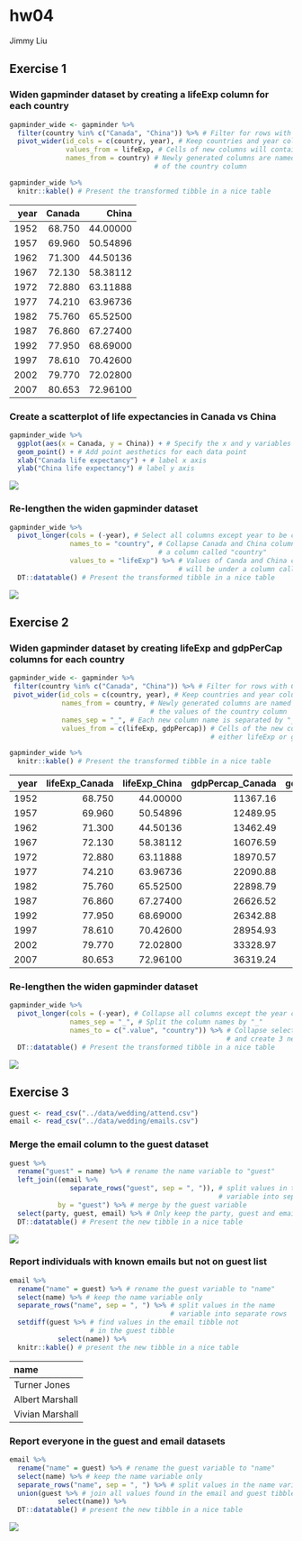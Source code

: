 hw04
================
Jimmy Liu

## Exercise 1

### Widen gapminder dataset by creating a lifeExp column for each country

``` r
gapminder_wide <- gapminder %>% 
  filter(country %in% c("Canada", "China")) %>% # Filter for rows with Canada or China
  pivot_wider(id_cols = c(country, year), # Keep countries and year columns
              values_from = lifeExp, # Cells of new columns will contain lifeExp values
              names_from = country) # Newly generated columns are named by the values
                                    # of the country column

gapminder_wide %>% 
  knitr::kable() # Present the transformed tibble in a nice table
```

| year | Canada |    China |
| ---: | -----: | -------: |
| 1952 | 68.750 | 44.00000 |
| 1957 | 69.960 | 50.54896 |
| 1962 | 71.300 | 44.50136 |
| 1967 | 72.130 | 58.38112 |
| 1972 | 72.880 | 63.11888 |
| 1977 | 74.210 | 63.96736 |
| 1982 | 75.760 | 65.52500 |
| 1987 | 76.860 | 67.27400 |
| 1992 | 77.950 | 68.69000 |
| 1997 | 78.610 | 70.42600 |
| 2002 | 79.770 | 72.02800 |
| 2007 | 80.653 | 72.96100 |

### Create a scatterplot of life expectancies in Canada vs China

``` r
gapminder_wide %>% 
  ggplot(aes(x = Canada, y = China)) + # Specify the x and y variables for ggplot
  geom_point() + # Add point aesthetics for each data point
  xlab("Canada life expectancy") + # label x axis
  ylab("China life expectancy") # label y axis
```

![](hw04_files/figure-gfm/unnamed-chunk-3-1.png)<!-- -->

### Re-lengthen the widen gapminder dataset

``` r
gapminder_wide %>% 
  pivot_longer(cols = (-year), # Select all columns except year to be collapsed
               names_to = "country", # Collapse Canada and China columns to 
                                     # a column called "country"
               values_to = "lifeExp") %>% # Values of Canda and China columns
                                          # will be under a column called "lifeExp" 
  DT::datatable() # Present the transformed tibble in a nice table
```

![](hw04_files/figure-gfm/unnamed-chunk-4-1.png)<!-- -->

## Exercise 2

### Widen gapminder dataset by creating lifeExp and gdpPerCap columns for each country

``` r
gapminder_wide <- gapminder %>% 
 filter(country %in% c("Canada", "China")) %>% # Filter for rows with Canada or China
 pivot_wider(id_cols = c(country, year), # Keep countries and year columns
             names_from = country, # Newly generated columns are named by
                                   # the values of the country column
             names_sep = "_", # Each new column name is separated by "_"
             values_from = c(lifeExp, gdpPercap)) # Cells of the new columns will contain
                                                  # either lifeExp or gdpPerCap values

gapminder_wide %>% 
  knitr::kable() # Present the transformed tibble in a nice table
```

| year | lifeExp\_Canada | lifeExp\_China | gdpPercap\_Canada | gdpPercap\_China |
| ---: | --------------: | -------------: | ----------------: | ---------------: |
| 1952 |          68.750 |       44.00000 |          11367.16 |         400.4486 |
| 1957 |          69.960 |       50.54896 |          12489.95 |         575.9870 |
| 1962 |          71.300 |       44.50136 |          13462.49 |         487.6740 |
| 1967 |          72.130 |       58.38112 |          16076.59 |         612.7057 |
| 1972 |          72.880 |       63.11888 |          18970.57 |         676.9001 |
| 1977 |          74.210 |       63.96736 |          22090.88 |         741.2375 |
| 1982 |          75.760 |       65.52500 |          22898.79 |         962.4214 |
| 1987 |          76.860 |       67.27400 |          26626.52 |        1378.9040 |
| 1992 |          77.950 |       68.69000 |          26342.88 |        1655.7842 |
| 1997 |          78.610 |       70.42600 |          28954.93 |        2289.2341 |
| 2002 |          79.770 |       72.02800 |          33328.97 |        3119.2809 |
| 2007 |          80.653 |       72.96100 |          36319.24 |        4959.1149 |

### Re-lengthen the widen gapminder dataset

``` r
gapminder_wide %>% 
  pivot_longer(cols = (-year), # Collapse all columns except the year column
               names_sep = "_", # Split the column names by "_"
               names_to = c(".value", "country")) %>% # Collapse selected columns
                                                      # and create 3 new columns
  DT::datatable() # Present the transformed tibble in a nice table
```

![](hw04_files/figure-gfm/unnamed-chunk-6-1.png)<!-- -->

## Exercise 3

``` r
guest <- read_csv("../data/wedding/attend.csv")
email <- read_csv("../data/wedding/emails.csv")
```

### Merge the email column to the guest dataset

``` r
guest %>% 
  rename("guest" = name) %>% # rename the name variable to "guest"
  left_join((email %>% 
               separate_rows("guest", sep = ", ")), # split values in the guest 
                                                    # variable into separate rows
            by = "guest") %>% # merge by the guest variable
  select(party, guest, email) %>% # Only keep the party, guest and email columns
  DT::datatable() # Present the new tibble in a nice table
```

![](hw04_files/figure-gfm/unnamed-chunk-9-1.png)<!-- -->

### Report individuals with known emails but not on guest list

``` r
email %>% 
  rename("name" = guest) %>% # rename the guest variable to "name"
  select(name) %>% # keep the name variable only
  separate_rows("name", sep = ", ") %>% # split values in the name 
                                        # variable into separate rows
  setdiff(guest %>% # find values in the email tibble not 
                    # in the guest tibble
            select(name)) %>%
  knitr::kable() # present the new tibble in a nice table
```

| name            |
| :-------------- |
| Turner Jones    |
| Albert Marshall |
| Vivian Marshall |

### Report everyone in the guest and email datasets

``` r
email %>% 
  rename("name" = guest) %>% # rename the guest variable to "name"
  select(name) %>% # keep the name variable only
  separate_rows("name", sep = ", ") %>% # split values in the name variable into separate rows
  union(guest %>% # join all values found in the email and guest tibble into a single tibble
            select(name)) %>% 
  DT::datatable() # present the new tibble in a nice table
```

![](hw04_files/figure-gfm/unnamed-chunk-11-1.png)<!-- -->
